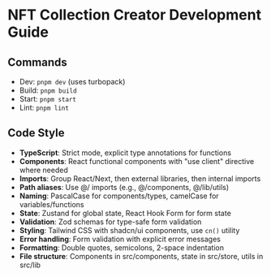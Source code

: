 # NFT Collection Creator Development Guide

## Commands
- Dev: `pnpm dev` (uses turbopack)
- Build: `pnpm build`
- Start: `pnpm start`
- Lint: `pnpm lint`

## Code Style
- **TypeScript**: Strict mode, explicit type annotations for functions
- **Components**: React functional components with "use client" directive where needed
- **Imports**: Group React/Next, then external libraries, then internal imports
- **Path aliases**: Use @/ imports (e.g., @/components, @/lib/utils)
- **Naming**: PascalCase for components/types, camelCase for variables/functions
- **State**: Zustand for global state, React Hook Form for form state
- **Validation**: Zod schemas for type-safe form validation
- **Styling**: Tailwind CSS with shadcn/ui components, use `cn()` utility
- **Error handling**: Form validation with explicit error messages
- **Formatting**: Double quotes, semicolons, 2-space indentation
- **File structure**: Components in src/components, state in src/store, utils in src/lib